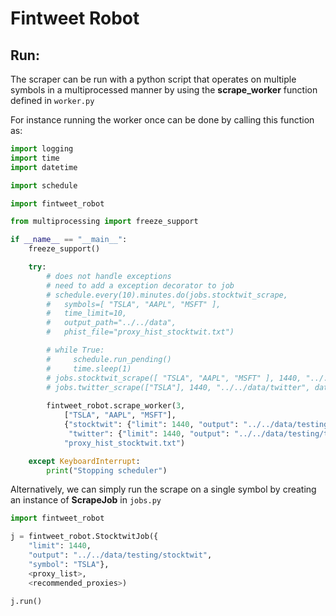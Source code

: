 # Fintweet Robot 

## Run:

The scraper can be run with a python script that operates on multiple symbols in a multiprocessed manner by using the __scrape_worker__ function defined in `worker.py`

For instance running the worker once can be done by calling this function as:

```python
import logging
import time
import datetime

import schedule

import fintweet_robot

from multiprocessing import freeze_support

if __name__ == "__main__":
    freeze_support()

    try:
        # does not handle exceptions
        # need to add a exception decorator to job
        # schedule.every(10).minutes.do(jobs.stocktwit_scrape, 
        #   symbols=[ "TSLA", "AAPL", "MSFT" ], 
        #   time_limit=10, 
        #   output_path="../../data", 
        #   phist_file="proxy_hist_stocktwit.txt")

        # while True:
        #     schedule.run_pending()
        #     time.sleep(1)
        # jobs.stocktwit_scrape([ "TSLA", "AAPL", "MSFT" ], 1440, "../../data", "proxy_hist_stocktwit.txt")
        # jobs.twitter_scrape(["TSLA"], 1440, "../../data/twitter", datetime.datetime(2021,4,15, tzinfo=datetime.timezone.utc), "proxy_hist_stocktwit.txt")
        
        fintweet_robot.scrape_worker(3,
            ["TSLA", "AAPL", "MSFT"],
            {"stocktwit": {"limit": 1440, "output": "../../data/testing/stocktwit"},
             "twitter": {"limit": 1440, "output": "../../data/testing/twitter"} },
            "proxy_hist_stocktwit.txt")

    except KeyboardInterrupt:
        print("Stopping scheduler")

```

Alternatively, we can simply run the scrape on a single symbol by creating an instance of __ScrapeJob__ in `jobs.py`

```python
import fintweet_robot

j = fintweet_robot.StocktwitJob({
    "limit": 1440, 
    "output": "../../data/testing/stocktwit",
    "symbol": "TSLA"},
    <proxy_list>,
    <recommended_proxies>)

j.run()
```
